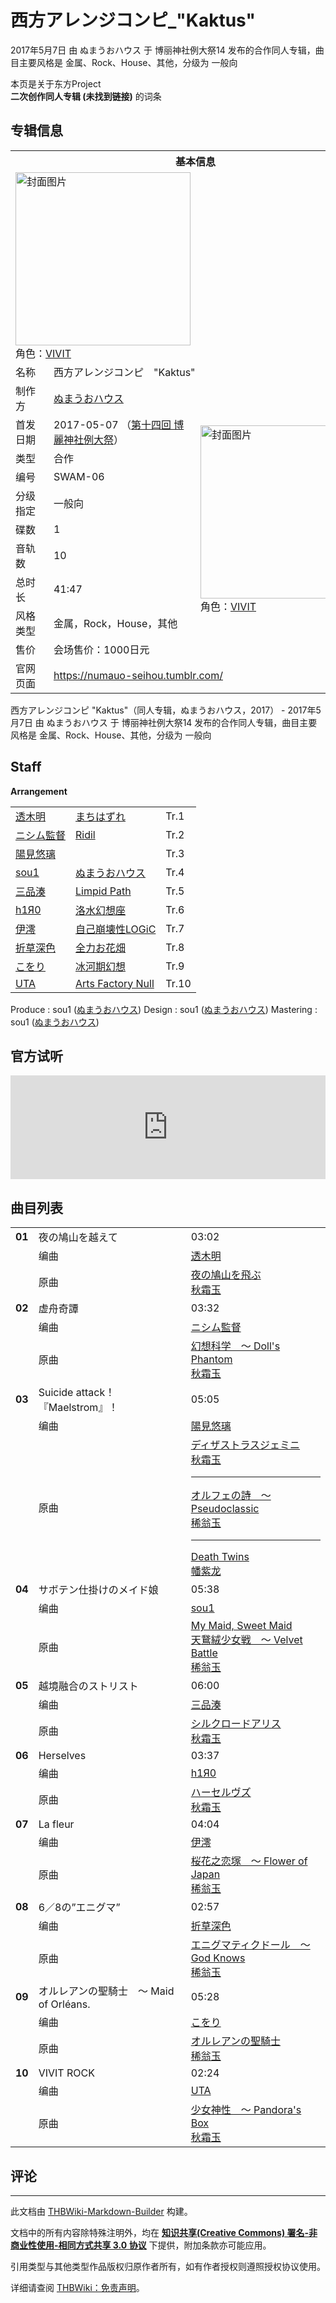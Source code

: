 # 西方アレンジコンピ_"Kaktus"

<!-- source html: G:\repos\THBWiki-Markdown-Builder\THBWikiMarkdown\Temp\main\9\99\ns0%3A%E8%A5%BF%E6%96%B9%E3%82%A2%E3%83%AC%E3%83%B3%E3%82%B8%E3%82%B3%E3%83%B3%E3%83%94_%22Kaktus%22.html -->

2017年5月7日 由 ぬまうおハウス 于 博丽神社例大祭14 发布的合作同人专辑，曲目主要风格是 金属、Rock、House、其他，分级为 一般向

本页是关于东方Project  
 **二次创作同人专辑 (未找到链接)** 的词条

## 专辑信息

<table><tbody><tr><th colspan="3">基本信息</th></tr><tr><td class="cover-artwork-mobile" colspan="2"><a href="./文件-西方アレンジコンピ_-Kaktus-封面.png.md" class="image" title="封面图片"><img alt="封面图片" src="https://upload.thwiki.cc/thumb/b/bc/%E8%A5%BF%E6%96%B9%E3%82%A2%E3%83%AC%E3%83%B3%E3%82%B8%E3%82%B3%E3%83%B3%E3%83%94_%22Kaktus%22%E5%B0%81%E9%9D%A2.png/280px-%E8%A5%BF%E6%96%B9%E3%82%A2%E3%83%AC%E3%83%B3%E3%82%B8%E3%82%B3%E3%83%B3%E3%83%94_%22Kaktus%22%E5%B0%81%E9%9D%A2.png" decoding="async" loading="lazy" width="280" height="277" srcset="https://upload.thwiki.cc/thumb/b/bc/%E8%A5%BF%E6%96%B9%E3%82%A2%E3%83%AC%E3%83%B3%E3%82%B8%E3%82%B3%E3%83%B3%E3%83%94_%22Kaktus%22%E5%B0%81%E9%9D%A2.png/420px-%E8%A5%BF%E6%96%B9%E3%82%A2%E3%83%AC%E3%83%B3%E3%82%B8%E3%82%B3%E3%83%B3%E3%83%94_%22Kaktus%22%E5%B0%81%E9%9D%A2.png 1.5x, https://upload.thwiki.cc/thumb/b/bc/%E8%A5%BF%E6%96%B9%E3%82%A2%E3%83%AC%E3%83%B3%E3%82%B8%E3%82%B3%E3%83%B3%E3%83%94_%22Kaktus%22%E5%B0%81%E9%9D%A2.png/560px-%E8%A5%BF%E6%96%B9%E3%82%A2%E3%83%AC%E3%83%B3%E3%82%B8%E3%82%B3%E3%83%B3%E3%83%94_%22Kaktus%22%E5%B0%81%E9%9D%A2.png 2x" data-file-width="900" data-file-height="889"></a><div class="cover-char">角色：<a href="./VIVIT.md" title="VIVIT">VIVIT</a></div></td>
</tr><tr><td class="label">名称</td><td colspan="2"> 西方アレンジコンピ　&#34;Kaktus&#34; </td></tr><tr><td class="label">制作方</td><td><a href="./ぬまうおハウス.md" title="ぬまうおハウス">ぬまうおハウス</a></td><td class="cover-artwork" rowspan="10" style="min-width:280px;"><a href="./文件-西方アレンジコンピ_-Kaktus-封面.png.md" class="image" title="封面图片"><img alt="封面图片" src="https://upload.thwiki.cc/thumb/b/bc/%E8%A5%BF%E6%96%B9%E3%82%A2%E3%83%AC%E3%83%B3%E3%82%B8%E3%82%B3%E3%83%B3%E3%83%94_%22Kaktus%22%E5%B0%81%E9%9D%A2.png/280px-%E8%A5%BF%E6%96%B9%E3%82%A2%E3%83%AC%E3%83%B3%E3%82%B8%E3%82%B3%E3%83%B3%E3%83%94_%22Kaktus%22%E5%B0%81%E9%9D%A2.png" decoding="async" loading="lazy" width="280" height="277" srcset="https://upload.thwiki.cc/thumb/b/bc/%E8%A5%BF%E6%96%B9%E3%82%A2%E3%83%AC%E3%83%B3%E3%82%B8%E3%82%B3%E3%83%B3%E3%83%94_%22Kaktus%22%E5%B0%81%E9%9D%A2.png/420px-%E8%A5%BF%E6%96%B9%E3%82%A2%E3%83%AC%E3%83%B3%E3%82%B8%E3%82%B3%E3%83%B3%E3%83%94_%22Kaktus%22%E5%B0%81%E9%9D%A2.png 1.5x, https://upload.thwiki.cc/thumb/b/bc/%E8%A5%BF%E6%96%B9%E3%82%A2%E3%83%AC%E3%83%B3%E3%82%B8%E3%82%B3%E3%83%B3%E3%83%94_%22Kaktus%22%E5%B0%81%E9%9D%A2.png/560px-%E8%A5%BF%E6%96%B9%E3%82%A2%E3%83%AC%E3%83%B3%E3%82%B8%E3%82%B3%E3%83%B3%E3%83%94_%22Kaktus%22%E5%B0%81%E9%9D%A2.png 2x" data-file-width="900" data-file-height="889"></a><div class="cover-char">角色：<a href="./VIVIT.md" title="VIVIT">VIVIT</a></div></td>
</tr><tr><td class="label">首发日期</td><td>2017-05-07&#160;（<a href="/展会作品列表?e=%E5%8D%9A%E4%B8%BD%E7%A5%9E%E7%A4%BE%E4%BE%8B%E5%A4%A7%E7%A5%AD%2314">第十四回 博麗神社例大祭</a>）</td></tr><tr><td class="label">类型</td><td>合作</td></tr><tr><td class="label">编号</td><td>SWAM-06</td></tr><tr><td class="label">分级指定</td><td>一般向</td></tr><tr><td class="label">碟数</td><td>1</td></tr><tr><td class="label">音轨数</td><td>10</td></tr><tr><td class="label">总时长</td><td>41:47</td></tr><tr><td class="label">风格类型</td><td>金属，Rock，House，其他</td></tr><tr><td class="label">售价</td><td>会场售价：1000日元</td></tr>
<tr><td class="label">官网页面</td><td colspan="2"><a rel="nofollow" class="external free" href="https://numauo-seihou.tumblr.com/">https://numauo-seihou.tumblr.com/</a></td></tr></tbody></table>

西方アレンジコンピ "Kaktus"（同人专辑，ぬまうおハウス，2017） - 2017年5月7日 由 ぬまうおハウス 于 博丽神社例大祭14 发布的合作同人专辑，曲目主要风格是 金属、Rock、House、其他，分级为 一般向

## Staff
  
 **Arrangement**   

<table><tbody><tr><td><a href="/index.php?title=%E9%80%8F%E6%9C%A8%E6%98%8E&amp;action=edit&amp;redlink=1" class="new" title="透木明（页面不存在）">透木明</a></td><td><a href="/index.php?title=%E3%81%BE%E3%81%A1%E3%81%AF%E3%81%9A%E3%82%8C&amp;action=edit&amp;redlink=1" class="new" title="まちはずれ（页面不存在）">まちはずれ</a></td><td>Tr.1</td></tr><tr><td><a href="/index.php?title=%E3%83%8B%E3%82%B7%E3%83%A0%E7%9B%A3%E7%9D%A3&amp;action=edit&amp;redlink=1" class="new" title="ニシム監督（页面不存在）">ニシム監督</a></td><td><a href="./Ridil.md" title="Ridil">Ridil</a></td><td>Tr.2</td></tr><tr><td><a href="/index.php?title=%E9%99%BD%E8%A6%8B%E6%82%A0%E7%92%83&amp;action=edit&amp;redlink=1" class="new" title="陽見悠璃（页面不存在）">陽見悠璃</a></td><td></td><td>Tr.3</td></tr><tr><td><a href="./sou1.md" title="sou1">sou1</a></td><td><a href="./ぬまうおハウス.md" title="ぬまうおハウス">ぬまうおハウス</a></td><td>Tr.4</td></tr><tr><td><a href="/index.php?title=%E4%B8%89%E5%93%81%E6%B9%8A&amp;action=edit&amp;redlink=1" class="new" title="三品湊（页面不存在）">三品湊</a></td><td><a href="./Limpid_Path.md" title="Limpid Path">Limpid Path</a></td><td>Tr.5</td></tr><tr><td><a href="/index.php?title=h1%D0%AF0&amp;action=edit&amp;redlink=1" class="new" title="h1Я0（页面不存在）">h1Я0</a></td><td><a href="/index.php?title=%E6%B4%9B%E6%B0%B4%E5%B9%BB%E6%83%B3%E5%BA%A7&amp;action=edit&amp;redlink=1" class="new" title="洛水幻想座（页面不存在）">洛水幻想座</a></td><td>Tr.6</td></tr><tr><td><a href="/index.php?title=%E4%BC%8A%E6%BE%AA&amp;action=edit&amp;redlink=1" class="new" title="伊澪（页面不存在）">伊澪</a></td><td><a href="./自己崩壊性LOGiC.md" title="自己崩壊性LOGiC">自己崩壊性LOGiC</a></td><td>Tr.7</td></tr><tr><td><a href="./折草深色.md" title="折草深色">折草深色</a></td><td><a href="./全力お花畑.md" title="全力お花畑">全力お花畑</a></td><td>Tr.8</td></tr><tr><td><a href="./こをり.md" title="こをり">こをり</a></td><td><a href="/index.php?title=%E5%86%B0%E6%B2%B3%E6%9C%9F%E5%B9%BB%E6%83%B3&amp;action=edit&amp;redlink=1" class="new" title="冰河期幻想（页面不存在）">冰河期幻想</a></td><td>Tr.9</td></tr><tr><td><a href="./UTA.md" title="UTA">UTA</a></td><td><a href="./Arts_Factory_Null.md" title="Arts Factory Null">Arts Factory Null</a></td><td>Tr.10</td></tr></tbody></table>


Produce
: sou1 ([ぬまうおハウス](./ぬまうおハウス.md))
Design
: sou1 ([ぬまうおハウス](./ぬまうおハウス.md))
Mastering
: sou1 ([ぬまうおハウス](./ぬまうおハウス.md))


## 官方试听
  
<iframe width="100%" height="166" scrolling="no" frameborder="no" src="https://w.soundcloud.com/player/?url=https%3A//api.soundcloud.com/tracks/316701801&amp;color=ff5500&amp;auto_play=false&amp;hide_related=false&amp;show_comments=true&amp;show_user=true&amp;show_reposts=false&amp;visual=false"></iframe>

  


## 曲目列表

<table><tbody><tr><td id="1" class="infoYD"><b>01</b></td><td id="夜の鳩山を越えて" colspan="2" class="title">夜の鳩山を越えて<span class="thcsearchlinks"><a rel="nofollow" class="external text" href="https://cd.thwiki.cc?arrange=透木明&amp;ogmusic=夜の鳩山を飛ぶ&amp;fromwiki=西方アレンジコンピ_&quot;Kaktus&quot;"><span title="搜索相似同人曲"></span></a></span></td><td class="time">03:02</td></tr><tr><td class="left"></td><td class="label">编曲</td><td class="text" colspan="2"><a href="/index.php?title=%E9%80%8F%E6%9C%A8%E6%98%8E&amp;action=edit&amp;redlink=1" class="new" title="透木明（页面不存在）">透木明</a><span class="thcsearchlinks"><a rel="nofollow" class="external text" href="https://cd.thwiki.cc?arrange=，透木明&amp;fromwiki=西方アレンジコンピ_&quot;Kaktus&quot;"><span></span></a></span></td></tr><tr><td class="left"></td><td class="label">原曲</td><td class="text" colspan="2"><span class="thcsearchlinks"><a rel="nofollow" class="external text" href="https://cd.thwiki.cc?ogmusic=夜の鳩山を飛ぶ&amp;fromwiki=西方アレンジコンピ_&quot;Kaktus&quot;"><span></span></a></span><div class="ogmusic"><a href="./夜の鳩山を飛ぶ.md" class="mw-redirect" title="夜の鳩山を飛ぶ">夜の鳩山を飛ぶ</a></div><div class="source"><a href="./秋霜玉.md" title="秋霜玉">秋霜玉</a></div></td></tr>
<tr><td id="2" class="infoYD"><b>02</b></td><td id="虚舟奇譚" colspan="2" class="title">虚舟奇譚<span class="thcsearchlinks"><a rel="nofollow" class="external text" href="https://cd.thwiki.cc?arrange=ニシム監督&amp;ogmusic=幻想科学　～ Doll's Phantom&amp;fromwiki=西方アレンジコンピ_&quot;Kaktus&quot;"><span title="搜索相似同人曲"></span></a></span></td><td class="time">03:32</td></tr><tr><td class="left"></td><td class="label">编曲</td><td class="text" colspan="2"><a href="/index.php?title=%E3%83%8B%E3%82%B7%E3%83%A0%E7%9B%A3%E7%9D%A3&amp;action=edit&amp;redlink=1" class="new" title="ニシム監督（页面不存在）">ニシム監督</a><span class="thcsearchlinks"><a rel="nofollow" class="external text" href="https://cd.thwiki.cc?arrange=，ニシム監督&amp;fromwiki=西方アレンジコンピ_&quot;Kaktus&quot;"><span></span></a></span></td></tr><tr><td class="left"></td><td class="label">原曲</td><td class="text" colspan="2"><span class="thcsearchlinks"><a rel="nofollow" class="external text" href="https://cd.thwiki.cc?ogmusic=幻想科学　～ Doll's Phantom&amp;fromwiki=西方アレンジコンピ_&quot;Kaktus&quot;"><span></span></a></span><div class="ogmusic"><a href="./幻想科学_～_Doll's_Phantom.md" title="幻想科学 ～ Doll&#39;s Phantom">幻想科学　～ Doll's Phantom</a></div><div class="source"><a href="./秋霜玉.md" title="秋霜玉">秋霜玉</a></div></td></tr>
<tr><td id="3" class="infoYD"><b>03</b></td><td id="Suicide_attack！『Maelstrom』！" colspan="2" class="title">Suicide attack！『Maelstrom』！<span class="thcsearchlinks"><a rel="nofollow" class="external text" href="https://cd.thwiki.cc?arrange=陽見悠璃&amp;ogmusic=ディザストラスジェミニ，オルフェの詩　～ Pseudoclassic，Death Twins&amp;fromwiki=西方アレンジコンピ_&quot;Kaktus&quot;"><span title="搜索相似同人曲"></span></a></span></td><td class="time">05:05</td></tr><tr><td class="left"></td><td class="label">编曲</td><td class="text" colspan="2"><a href="/index.php?title=%E9%99%BD%E8%A6%8B%E6%82%A0%E7%92%83&amp;action=edit&amp;redlink=1" class="new" title="陽見悠璃（页面不存在）">陽見悠璃</a><span class="thcsearchlinks"><a rel="nofollow" class="external text" href="https://cd.thwiki.cc?arrange=，陽見悠璃&amp;fromwiki=西方アレンジコンピ_&quot;Kaktus&quot;"><span></span></a></span></td></tr><tr><td class="left"></td><td class="label">原曲</td><td class="text" colspan="2"><span class="thcsearchlinks"><a rel="nofollow" class="external text" href="https://cd.thwiki.cc?ogmusic=ディザストラスジェミニ，オルフェの詩　～ Pseudoclassic，Death Twins&amp;fromwiki=西方アレンジコンピ_&quot;Kaktus&quot;"><span></span></a></span><div class="ogmusic"><a href="./ディザストラスジェミニ.md" class="mw-redirect" title="ディザストラスジェミニ">ディザストラスジェミニ</a></div><div class="source"><a href="./秋霜玉.md" title="秋霜玉">秋霜玉</a></div><hr><div class="ogmusic"><a href="./オルフェの詩_～_Pseudoclassic.md" class="mw-redirect" title="オルフェの詩 ～ Pseudoclassic">オルフェの詩　～ Pseudoclassic</a></div><div class="source"><a href="./稀翁玉.md" title="稀翁玉">稀翁玉</a></div><hr><div class="ogmusic"><a href="/index.php?title=Death_Twins&amp;action=edit&amp;redlink=1" class="new" title="Death Twins（页面不存在）">Death Twins</a></div><div class="source"><a href="./幡紫龙.md" title="幡紫龙">幡紫龙</a></div></td></tr>
<tr><td id="4" class="infoYD"><b>04</b></td><td id="サボテン仕掛けのメイド娘" colspan="2" class="title">サボテン仕掛けのメイド娘<span class="thcsearchlinks"><a rel="nofollow" class="external text" href="https://cd.thwiki.cc?arrange=sou1&amp;ogmusic=My Maid, Sweet Maid，天鵞絨少女戦　～ Velvet Battle&amp;fromwiki=西方アレンジコンピ_&quot;Kaktus&quot;"><span title="搜索相似同人曲"></span></a></span></td><td class="time">05:38</td></tr><tr><td class="left"></td><td class="label">编曲</td><td class="text" colspan="2"><a href="./sou1.md" title="sou1">sou1</a><span class="thcsearchlinks"><a rel="nofollow" class="external text" href="https://cd.thwiki.cc?arrange=，sou1&amp;fromwiki=西方アレンジコンピ_&quot;Kaktus&quot;"><span></span></a></span></td></tr><tr><td class="left"></td><td class="label">原曲</td><td class="text" colspan="2"><span class="thcsearchlinks"><a rel="nofollow" class="external text" href="https://cd.thwiki.cc?ogmusic=My Maid, Sweet Maid，天鵞絨少女戦　～ Velvet Battle&amp;fromwiki=西方アレンジコンピ_&quot;Kaktus&quot;"><span></span></a></span><div class="ogmusic"><a href="./My_Maid,_Sweet_Maid.md" title="My Maid, Sweet Maid">My Maid, Sweet Maid</a></div><div class="ogmusic"><a href="./天鵞絨少女戦_～_Velvet_Battle.md" class="mw-redirect" title="天鵞絨少女戦 ～ Velvet Battle">天鵞絨少女戦　～ Velvet Battle</a></div><div class="source"><a href="./稀翁玉.md" title="稀翁玉">稀翁玉</a></div></td></tr>
<tr><td id="5" class="infoYD"><b>05</b></td><td id="越境融合のストリスト" colspan="2" class="title">越境融合のストリスト<span class="thcsearchlinks"><a rel="nofollow" class="external text" href="https://cd.thwiki.cc?arrange=三品湊&amp;ogmusic=シルクロードアリス&amp;fromwiki=西方アレンジコンピ_&quot;Kaktus&quot;"><span title="搜索相似同人曲"></span></a></span></td><td class="time">06:00</td></tr><tr><td class="left"></td><td class="label">编曲</td><td class="text" colspan="2"><a href="/index.php?title=%E4%B8%89%E5%93%81%E6%B9%8A&amp;action=edit&amp;redlink=1" class="new" title="三品湊（页面不存在）">三品湊</a><span class="thcsearchlinks"><a rel="nofollow" class="external text" href="https://cd.thwiki.cc?arrange=，三品湊&amp;fromwiki=西方アレンジコンピ_&quot;Kaktus&quot;"><span></span></a></span></td></tr><tr><td class="left"></td><td class="label">原曲</td><td class="text" colspan="2"><span class="thcsearchlinks"><a rel="nofollow" class="external text" href="https://cd.thwiki.cc?ogmusic=シルクロードアリス&amp;fromwiki=西方アレンジコンピ_&quot;Kaktus&quot;"><span></span></a></span><div class="ogmusic"><a href="./シルクロードアリス.md" class="mw-redirect" title="シルクロードアリス">シルクロードアリス</a></div><div class="source"><a href="./秋霜玉.md" title="秋霜玉">秋霜玉</a></div></td></tr>
<tr><td id="6" class="infoYD"><b>06</b></td><td id="Herselves" colspan="2" class="title">Herselves<span class="thcsearchlinks"><a rel="nofollow" class="external text" href="https://cd.thwiki.cc?arrange=h1Я0&amp;ogmusic=ハーセルヴズ&amp;fromwiki=西方アレンジコンピ_&quot;Kaktus&quot;"><span title="搜索相似同人曲"></span></a></span></td><td class="time">03:37</td></tr><tr><td class="left"></td><td class="label">编曲</td><td class="text" colspan="2"><a href="/index.php?title=h1%D0%AF0&amp;action=edit&amp;redlink=1" class="new" title="h1Я0（页面不存在）">h1Я0</a><span class="thcsearchlinks"><a rel="nofollow" class="external text" href="https://cd.thwiki.cc?arrange=，h1Я0&amp;fromwiki=西方アレンジコンピ_&quot;Kaktus&quot;"><span></span></a></span></td></tr><tr><td class="left"></td><td class="label">原曲</td><td class="text" colspan="2"><span class="thcsearchlinks"><a rel="nofollow" class="external text" href="https://cd.thwiki.cc?ogmusic=ハーセルヴズ&amp;fromwiki=西方アレンジコンピ_&quot;Kaktus&quot;"><span></span></a></span><div class="ogmusic"><a href="./ハーセルヴズ.md" class="mw-redirect" title="ハーセルヴズ">ハーセルヴズ</a></div><div class="source"><a href="./秋霜玉.md" title="秋霜玉">秋霜玉</a></div></td></tr>
<tr><td id="7" class="infoYD"><b>07</b></td><td id="La_fleur" colspan="2" class="title">La fleur<span class="thcsearchlinks"><a rel="nofollow" class="external text" href="https://cd.thwiki.cc?arrange=伊澪&amp;ogmusic=桜花之恋塚　～ Flower of Japan&amp;fromwiki=西方アレンジコンピ_&quot;Kaktus&quot;"><span title="搜索相似同人曲"></span></a></span></td><td class="time">04:04</td></tr><tr><td class="left"></td><td class="label">编曲</td><td class="text" colspan="2"><a href="/index.php?title=%E4%BC%8A%E6%BE%AA&amp;action=edit&amp;redlink=1" class="new" title="伊澪（页面不存在）">伊澪</a><span class="thcsearchlinks"><a rel="nofollow" class="external text" href="https://cd.thwiki.cc?arrange=，伊澪&amp;fromwiki=西方アレンジコンピ_&quot;Kaktus&quot;"><span></span></a></span></td></tr><tr><td class="left"></td><td class="label">原曲</td><td class="text" colspan="2"><span class="thcsearchlinks"><a rel="nofollow" class="external text" href="https://cd.thwiki.cc?ogmusic=桜花之恋塚　～ Flower of Japan&amp;fromwiki=西方アレンジコンピ_&quot;Kaktus&quot;"><span></span></a></span><div class="ogmusic"><a href="./桜花之恋塚_～_Flower_of_Japan.md" class="mw-redirect" title="桜花之恋塚 ～ Flower of Japan">桜花之恋塚　～ Flower of Japan</a></div><div class="source"><a href="./稀翁玉.md" title="稀翁玉">稀翁玉</a></div></td></tr>
<tr><td id="8" class="infoYD"><b>08</b></td><td id="6／8の”エニグマ”" colspan="2" class="title">6／8の”エニグマ”<span class="thcsearchlinks"><a rel="nofollow" class="external text" href="https://cd.thwiki.cc?arrange=折草深色&amp;ogmusic=エニグマティクドール　～ God Knows&amp;fromwiki=西方アレンジコンピ_&quot;Kaktus&quot;"><span title="搜索相似同人曲"></span></a></span></td><td class="time">02:57</td></tr><tr><td class="left"></td><td class="label">编曲</td><td class="text" colspan="2"><a href="./折草深色.md" title="折草深色">折草深色</a><span class="thcsearchlinks"><a rel="nofollow" class="external text" href="https://cd.thwiki.cc?arrange=，折草深色&amp;fromwiki=西方アレンジコンピ_&quot;Kaktus&quot;"><span></span></a></span></td></tr><tr><td class="left"></td><td class="label">原曲</td><td class="text" colspan="2"><span class="thcsearchlinks"><a rel="nofollow" class="external text" href="https://cd.thwiki.cc?ogmusic=エニグマティクドール　～ God Knows&amp;fromwiki=西方アレンジコンピ_&quot;Kaktus&quot;"><span></span></a></span><div class="ogmusic"><a href="./エニグマティクドール_～_God_Knows.md" class="mw-redirect" title="エニグマティクドール ～ God Knows">エニグマティクドール　～ God Knows</a></div><div class="source"><a href="./稀翁玉.md" title="稀翁玉">稀翁玉</a></div></td></tr>
<tr><td id="9" class="infoYD"><b>09</b></td><td id="オルレアンの聖騎士_～_Maid_of_Orléans." colspan="2" class="title">オルレアンの聖騎士　～ Maid of Orléans.<span class="thcsearchlinks"><a rel="nofollow" class="external text" href="https://cd.thwiki.cc?arrange=こをり&amp;ogmusic=オルレアンの聖騎士&amp;fromwiki=西方アレンジコンピ_&quot;Kaktus&quot;"><span title="搜索相似同人曲"></span></a></span></td><td class="time">05:28</td></tr><tr><td class="left"></td><td class="label">编曲</td><td class="text" colspan="2"><a href="./こをり.md" title="こをり">こをり</a><span class="thcsearchlinks"><a rel="nofollow" class="external text" href="https://cd.thwiki.cc?arrange=，こをり&amp;fromwiki=西方アレンジコンピ_&quot;Kaktus&quot;"><span></span></a></span></td></tr><tr><td class="left"></td><td class="label">原曲</td><td class="text" colspan="2"><span class="thcsearchlinks"><a rel="nofollow" class="external text" href="https://cd.thwiki.cc?ogmusic=オルレアンの聖騎士&amp;fromwiki=西方アレンジコンピ_&quot;Kaktus&quot;"><span></span></a></span><div class="ogmusic"><a href="./オルレアンの聖騎士.md" class="mw-redirect" title="オルレアンの聖騎士">オルレアンの聖騎士</a></div><div class="source"><a href="./稀翁玉.md" title="稀翁玉">稀翁玉</a></div></td></tr>
<tr><td id="10" class="infoYD"><b>10</b></td><td id="VIVIT_ROCK" colspan="2" class="title">VIVIT ROCK<span class="thcsearchlinks"><a rel="nofollow" class="external text" href="https://cd.thwiki.cc?arrange=UTA&amp;ogmusic=少女神性　～ Pandora's Box&amp;fromwiki=西方アレンジコンピ_&quot;Kaktus&quot;"><span title="搜索相似同人曲"></span></a></span></td><td class="time">02:24</td></tr><tr><td class="left"></td><td class="label">编曲</td><td class="text" colspan="2"><a href="./UTA.md" title="UTA">UTA</a><span class="thcsearchlinks"><a rel="nofollow" class="external text" href="https://cd.thwiki.cc?arrange=，UTA&amp;fromwiki=西方アレンジコンピ_&quot;Kaktus&quot;"><span></span></a></span></td></tr><tr><td class="left"></td><td class="label">原曲</td><td class="text" colspan="2"><span class="thcsearchlinks"><a rel="nofollow" class="external text" href="https://cd.thwiki.cc?ogmusic=少女神性　～ Pandora's Box&amp;fromwiki=西方アレンジコンピ_&quot;Kaktus&quot;"><span></span></a></span><div class="ogmusic"><a href="./少女神性_～_Pandora's_Box.md" title="少女神性 ～ Pandora&#39;s Box">少女神性　～ Pandora's Box</a></div><div class="source"><a href="./秋霜玉.md" title="秋霜玉">秋霜玉</a></div></td></tr></tbody></table>



## 评论




---

此文档由 [THBWiki-Markdown-Builder](https://github.com/Delsin-Yu/THBWiki-Markdown-Builder) 构建。

文档中的所有内容除特殊注明外，均在 [**知识共享(Creative Commons) 署名-非商业性使用-相同方式共享 3.0 协议**](https://creativecommons.org/licenses/by-sa/3.0/deed.zh-hans) 下提供，附加条款亦可能应用。

引用类型与其他类型作品版权归原作者所有，如有作者授权则遵照授权协议使用。

详细请查阅 [THBWiki：免责声明](https://thbwiki.cc/THBWiki:%E5%85%8D%E8%B4%A3%E5%A3%B0%E6%98%8E)。

